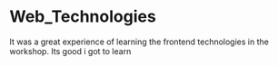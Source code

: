 # Web_Technologies
It was a great experience of learning the frontend technologies in the workshop.
Its good i got to learn
